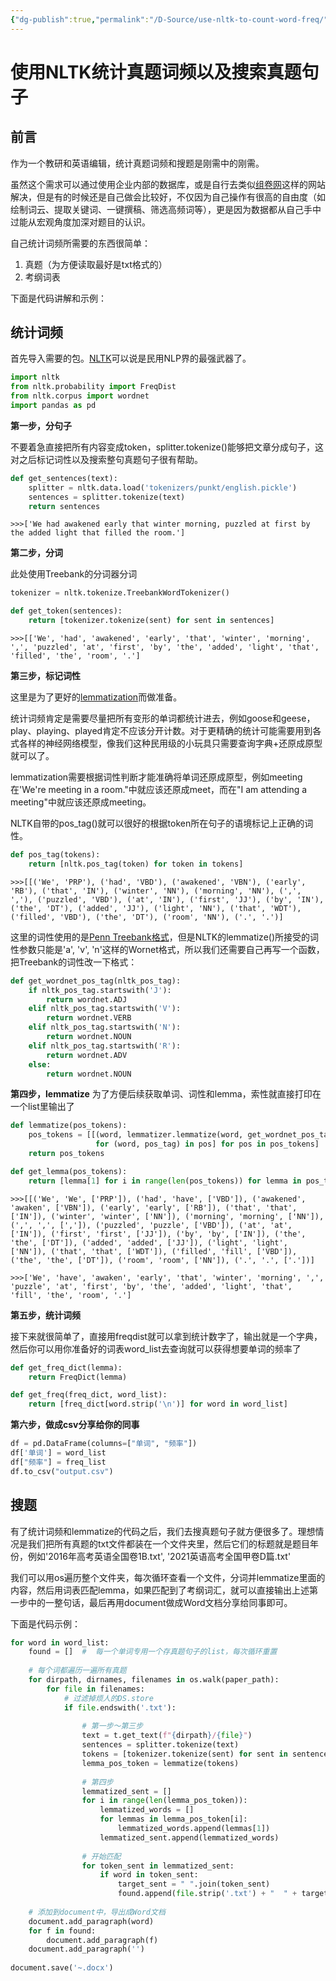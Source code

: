 ```yaml
---
{"dg-publish":true,"permalink":"/D-Source/use-nltk-to-count-word-freq/","created":"2022-06-15T23:20:40.000+08:00","updated":"2022-06-15T23:20:40.000+08:00"}
---
```


# 使用NLTK统计真题词频以及搜索真题句子
## 前言
作为一个教研和英语编辑，统计真题词频和搜题是刚需中的刚需。

虽然这个需求可以通过使用企业内部的数据库，或是自行去类似[组卷网](https://zujuan.xkw.com/gzyy/)这样的网站解决，但是有的时候还是自己做会比较好，不仅因为自己操作有很高的自由度（如绘制词云、提取关键词、一键撰稿、筛选高频词等），更是因为数据都从自己手中过能从宏观角度加深对题目的认识。

自己统计词频所需要的东西很简单：
1. 真题（为方便读取最好是txt格式的）
2. 考纲词表

下面是代码讲解和示例：

## 统计词频
首先导入需要的包。[NLTK](https://www.nltk.org)可以说是民用NLP界的最强武器了。
```Python
import nltk  
from nltk.probability import FreqDist  
from nltk.corpus import wordnet
import pandas as pd
```

**第一步，分句子**

不要着急直接把所有内容变成token，splitter.tokenize()能够把文章分成句子，这对之后标记词性以及搜索整句真题句子很有帮助。
```Python
def get_sentences(text):
	splitter = nltk.data.load('tokenizers/punkt/english.pickle')
	sentences = splitter.tokenize(text)
	return sentences
```
```
>>>['We had awakened early that winter morning, puzzled at first by the added light that filled the room.']
```

**第二步，分词**

此处使用Treebank的分词器分词
```Python
tokenizer = nltk.tokenize.TreebankWordTokenizer()

def get_token(sentences):
	return [tokenizer.tokenize(sent) for sent in sentences]
```
```
>>>[['We', 'had', 'awakened', 'early', 'that', 'winter', 'morning', ',', 'puzzled', 'at', 'first', 'by', 'the', 'added', 'light', 'that', 'filled', 'the', 'room', '.']
```

**第三步，标记词性**

这里是为了更好的[lemmatization](http://en.wikipedia.org/wiki/Lemmatisation)而做准备。

统计词频肯定是需要尽量把所有变形的单词都统计进去，例如goose和geese，play、playing、played肯定不应该分开计数。对于更精确的统计可能需要用到各式各样的神经网络模型，像我们这种民用级的小玩具只需要查询字典+还原成原型就可以了。

lemmatization需要根据词性判断才能准确将单词还原成原型，例如meeting在'We're meeting in a room."中就应该还原成meet，而在"I am attending a meeting"中就应该还原成meeting。

NLTK自带的pos_tag()就可以很好的根据token所在句子的语境标记上正确的词性。

```Python
def pos_tag(tokens):
	return [nltk.pos_tag(token) for token in tokens]
```
```
>>>[[('We', 'PRP'), ('had', 'VBD'), ('awakened', 'VBN'), ('early', 'RB'), ('that', 'IN'), ('winter', 'NN'), ('morning', 'NN'), (',', ','), ('puzzled', 'VBD'), ('at', 'IN'), ('first', 'JJ'), ('by', 'IN'), ('the', 'DT'), ('added', 'JJ'), ('light', 'NN'), ('that', 'WDT'), ('filled', 'VBD'), ('the', 'DT'), ('room', 'NN'), ('.', '.')]
```

这里的词性使用的是[Penn Treebank格式](https://www.ling.upenn.edu/courses/Fall_2003/ling001/penn_treebank_pos.html)，但是NLTK的lemmatize()所接受的词性参数只能是'a', 'v', 'n'这样的Wornet格式，所以我们还需要自己再写一个函数，把Treebank的词性改一下格式：

```Python
def get_wordnet_pos_tag(nltk_pos_tag):  
    if nltk_pos_tag.startswith('J'):  
        return wordnet.ADJ  
    elif nltk_pos_tag.startswith('V'):  
        return wordnet.VERB  
    elif nltk_pos_tag.startswith('N'):  
        return wordnet.NOUN  
    elif nltk_pos_tag.startswith('R'):  
        return wordnet.ADV  
    else:  
        return wordnet.NOUN
```

**第四步，lemmatize**
为了方便后续获取单词、词性和lemma，索性就直接打印在一个list里输出了
```Python
def lemmatize(pos_tokens):  
    pos_tokens = [[(word, lemmatizer.lemmatize(word, get_wordnet_pos_tag(pos_tag)), [pos_tag])  
                   for (word, pos_tag) in pos] for pos in pos_tokens]  
    return pos_tokens

def get_lemma(pos_tokens):
	return [lemma[1] for i in range(len(pos_tokens)) for lemma in pos_tokens[i]]
```

```
>>>[[('We', 'We', ['PRP']), ('had', 'have', ['VBD']), ('awakened', 'awaken', ['VBN']), ('early', 'early', ['RB']), ('that', 'that', ['IN']), ('winter', 'winter', ['NN']), ('morning', 'morning', ['NN']), (',', ',', [',']), ('puzzled', 'puzzle', ['VBD']), ('at', 'at', ['IN']), ('first', 'first', ['JJ']), ('by', 'by', ['IN']), ('the', 'the', ['DT']), ('added', 'added', ['JJ']), ('light', 'light', ['NN']), ('that', 'that', ['WDT']), ('filled', 'fill', ['VBD']), ('the', 'the', ['DT']), ('room', 'room', ['NN']), ('.', '.', ['.'])]

>>>['We', 'have', 'awaken', 'early', 'that', 'winter', 'morning', ',', 'puzzle', 'at', 'first', 'by', 'the', 'added', 'light', 'that', 'fill', 'the', 'room', '.']
```
**第五步，统计词频**

接下来就很简单了，直接用freqdist就可以拿到统计数字了，输出就是一个字典，然后你可以用你准备好的词表word_list去查询就可以获得想要单词的频率了
```Python
def get_freq_dict(lemma):  
    return FreqDict(lemma)

def get_freq(freq_dict, word_list):  
    return [freq_dict[word.strip('\n')] for word in word_list]
```

**第六步，做成csv分享给你的同事**
```Python
df = pd.DataFrame(columns=["单词", "频率"])  
df['单词'] = word_list  
df["频率"] = freq_list  
df.to_csv("output.csv")
```

## 搜题
有了统计词频和lemmatize的代码之后，我们去搜真题句子就方便很多了。理想情况是我们把所有真题的txt文件都装在一个文件夹里，然后它们的标题就是题目年份，例如'2016年高考英语全国卷1B.txt', '2021英语高考全国甲卷D篇.txt'

我们可以用os遍历整个文件夹，每次循环查看一个文件，分词并lemmatize里面的内容，然后用词表匹配lemma，如果匹配到了考纲词汇，就可以直接输出上述第一步中的一整句话，最后再用document做成Word文档分享给同事即可。

下面是代码示例：
```Python
for word in word_list:
    found = []  #  每一个单词专用一个存真题句子的list，每次循环重置
	
	# 每个词都遍历一遍所有真题
    for dirpath, dirnames, filenames in os.walk(paper_path):  
        for file in filenames: 
			# 过滤掉烦人的DS.store
            if file.endswith('.txt'):  
				
				# 第一步～第三步
                text = t.get_text(f"{dirpath}/{file}")  
                sentences = splitter.tokenize(text)  
                tokens = [tokenizer.tokenize(sent) for sent in sentences]  
                lemma_pos_token = lemmatize(tokens)  
  
				# 第四步
                lemmatized_sent = []  
                for i in range(len(lemma_pos_token)):  
                    lemmatized_words = []  
                    for lemmas in lemma_pos_token[i]:  
                        lemmatized_words.append(lemmas[1])  
                    lemmatized_sent.append(lemmatized_words)  
  
				# 开始匹配
                for token_sent in lemmatized_sent:  
                    if word in token_sent:  
                        target_sent = " ".join(token_sent)  
                        found.append(file.strip('.txt') + "  " + target_sent)  
    
	# 添加到document中，导出成Word文档
	document.add_paragraph(word)
	for f in found:  
   		document.add_paragraph(f)
    document.add_paragraph('')  
  
document.save('~.docx')
```